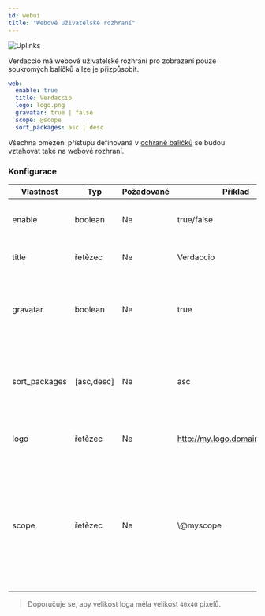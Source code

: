 ```yaml
---
id: webui
title: "Webové uživatelské rozhraní"
---
```

![Uplinks](https://user-images.githubusercontent.com/558752/52916111-fa4ba980-32db-11e9-8a64-f4e06eb920b3.png)

Verdaccio má webové uživatelské rozhraní pro zobrazení pouze soukromých balíčků a lze je přizpůsobit.

```yaml
web:
  enable: true
  title: Verdaccio
  logo: logo.png
  gravatar: true | false
  scope: @scope
  sort_packages: asc | desc
```

Všechna omezení přístupu definovaná v [ochraně balíčků](protect-your-dependencies.md) se budou vztahovat také na webové rozhraní.

### Konfigurace

| Vlastnost     | Typ        | Požadované | Příklad                        | Podpora    | Popis                                                                                                                                                |
| ------------- | ---------- | ---------- | ------------------------------ | ---------- | ---------------------------------------------------------------------------------------------------------------------------------------------------- |
| enable        | boolean    | Ne         | true/false                     | všechny    | povolit zobrazení webového rozhraní                                                                                                                  |
| title         | řetězec    | Ne         | Verdaccio                      | všechny    | Popis názvu hlavičky HTML                                                                                                                            |
| gravatar      | boolean    | Ne         | true                           | `>v4`   | Gravatary budou vygenerovány pod kapotou, pokud je tato vlastnost povolena                                                                           |
| sort_packages | [asc,desc] | Ne         | asc                            | `>v4`   | Ve výchozím nastavení jsou soukromé balíčky seřazeny vzestupně                                                                                       |
| logo          | řetězec    | Ne         | http://my.logo.domain/logo.png | všechny    | uRI, kde se nachází logo (logo hlavičky)                                                                                                             |
| scope         | řetězec    | Ne         | \\@myscope                   | `>v3.x` | If you're using this registry for a specific module scope, specify that scope to set it in the webui instructions header (note: escape @ with \\@) |

> Doporučuje se, aby velikost loga měla velikost `40x40` pixelů.